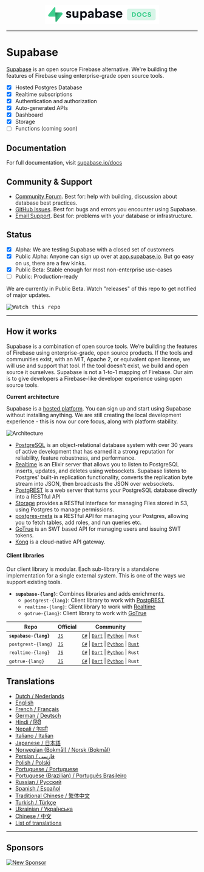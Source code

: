 <p align="center">
<img width="300" src="https://raw.githubusercontent.com/supabase/supabase/master/web/static/supabase-light-with-background.svg"/>
</p>

---

# Supabase

[Supabase](https://supabase.io) is an open source Firebase alternative. We're building the features of Firebase using enterprise-grade open source tools.

- [x] Hosted Postgres Database
- [x] Realtime subscriptions
- [x] Authentication and authorization
- [x] Auto-generated APIs
- [x] Dashboard
- [x] Storage
- [ ] Functions (coming soon)

## Documentation

For full documentation, visit [supabase.io/docs](https://supabase.io/docs)

## Community & Support

- [Community Forum](https://github.com/supabase/supabase/discussions). Best for: help with building, discussion about database best practices.
- [GitHub Issues](https://github.com/supabase/supabase/issues). Best for: bugs and errors you encounter using Supabase.
- [Email Support](https://supabase.io/docs/support#business-support). Best for: problems with your database or infrastructure.

## Status

- [x] Alpha: We are testing Supabase with a closed set of customers
- [x] Public Alpha: Anyone can sign up over at [app.supabase.io](https://app.supabase.io). But go easy on us, there are a few kinks.
- [x] Public Beta: Stable enough for most non-enterprise use-cases
- [ ] Public: Production-ready

We are currently in Public Beta. Watch "releases" of this repo to get notified of major updates.

<kbd><img src="https://gitcdn.link/repo/supabase/supabase/master/web/static/watch-repo.gif" alt="Watch this repo"/></kbd>

---

## How it works

Supabase is a combination of open source tools. We’re building the features of Firebase using enterprise-grade, open source products. If the tools and communities exist, with an MIT, Apache 2, or equivalent open license, we will use and support that tool. If the tool doesn't exist, we build and open source it ourselves. Supabase is not a 1-to-1 mapping of Firebase. Our aim is to give developers a Firebase-like developer experience using open source tools.

**Current architecture**

Supabase is a [hosted platform](https://app.supabase.io). You can sign up and start using Supabase without installing anything. We are still creating the local development experience - this is now our core focus, along with platform stability.

![Architecture](https://supabase.io/assets/images/supabase-architecture-9050a7317e9ec7efb7807f5194122e48.png)

- [PostgreSQL](https://www.postgresql.org/) is an object-relational database system with over 30 years of active development that has earned it a strong reputation for reliability, feature robustness, and performance.
- [Realtime](https://github.com/supabase/realtime) is an Elixir server that allows you to listen to PostgreSQL inserts, updates, and deletes using websockets. Supabase listens to Postgres' built-in replication functionality, converts the replication byte stream into JSON, then broadcasts the JSON over websockets.
- [PostgREST](http://postgrest.org/) is a web server that turns your PostgreSQL database directly into a RESTful API
- [Storage](https://github.com/supabase/storage-api) provides a RESTful interface for managing Files stored in S3, using Postgres to manage permissions.
- [postgres-meta](https://github.com/supabase/postgres-meta) is a RESTful API for managing your Postgres, allowing you to fetch tables, add roles, and run queries etc.
- [GoTrue](https://github.com/netlify/gotrue) is an SWT based API for managing users and issuing SWT tokens.
- [Kong](https://github.com/Kong/kong) is a cloud-native API gateway.

#### Client libraries

Our client library is modular. Each sub-library is a standalone implementation for a single external system. This is one of the ways we support existing tools.

- **`supabase-{lang}`**: Combines libraries and adds enrichments.
  - `postgrest-{lang}`: Client library to work with [PostgREST](https://github.com/postgrest/postgrest)
  - `realtime-{lang}`: Client library to work with [Realtime](https://github.com/supabase/realtime)
  - `gotrue-{lang}`: Client library to work with [GoTrue](https://github.com/netlify/gotrue)

| Repo                  | Official                                         | Community                                                                                                                                                                                                                  |
| --------------------- | ------------------------------------------------ | -------------------------------------------------------------------------------------------------------------------------------------------------------------------------------------------------------------------------- |
| **`supabase-{lang}`** | [`JS`](https://github.com/supabase/supabase-js)  | [`C#`](https://github.com/supabase/supabase-csharp) \| [`Dart`](https://github.com/supabase/supabase-dart) \| [`Python`](https://github.com/supabase/supabase-py) \| `Rust`                                                |
| `postgrest-{lang}`    | [`JS`](https://github.com/supabase/postgrest-js) | [`C#`](https://github.com/supabase/postgrest-csharp) \| [`Dart`](https://github.com/supabase/postgrest-dart) \| [`Python`](https://github.com/supabase/postgrest-py) \| [`Rust`](https://github.com/supabase/postgrest-rs) |
| `realtime-{lang}`     | [`JS`](https://github.com/supabase/realtime-js)  | [`C#`](https://github.com/supabase/realtime-csharp) \| [`Dart`](https://github.com/supabase/realtime-dart) \| [`Python`](https://github.com/supabase/realtime-py) \| `Rust`                                                |
| `gotrue-{lang}`       | [`JS`](https://github.com/supabase/gotrue-js)    | [`C#`](https://github.com/supabase/gotrue-csharp) \| [`Dart`](https://github.com/supabase/gotrue-dart) \| [`Python`](https://github.com/supabase/gotrue-py) \| `Rust`                                                      |

<!--- Remove this list if you're traslating to another language, it's hard to keep updated across multiple files-->
<!--- Keep only the link to the list of translation files-->

## Translations

- [Dutch / Nederlands](/i18n/README.nl.md)
- [English](https://github.com/supabase/supabase)
- [French / Français](/i18n/README.fr.md)
- [German / Deutsch](/i18n/README.de.md)
- [Hindi / हिंदी](/i18n/README.hi.md)
- [Nepali / नेपाली](/i18n/README.ne.md)
- [Italiano / Italian](/i18n/README.it.md)
- [Japanese / 日本語](/i18n/README.jp.md)
- [Norwegian (Bokmål) / Norsk (Bokmål)](/i18n/README.nb-no.md)
- [Persian / فارسی](/i18n/README.fa.md)
- [Polish / Polski](/i18n/README.pl.md)
- [Portuguese / Portuguese](/i18n/README.pt.md)
- [Portuguese (Brazilian) / Português Brasileiro](/i18n/README.pt-br.md)
- [Russian / Pусский](/i18n/README.ru.md)
- [Spanish / Español](/i18n/README.es.md)
- [Traditional Chinese / 繁体中文](/i18n/README.zh-tw.md)
- [Turkish / Türkçe](/i18n/README.tr.md)
- [Ukrainian / Українська](/i18n/README.uk.md)
- [Chinese / 中文](/i18n/README.cn.md)
- [List of translations](/i18n/languages.md) <!--- Keep only this -->

---

## Sponsors

[![New Sponsor](https://user-images.githubusercontent.com/10214025/90518111-e74bbb00-e198-11ea-8f88-c9e3c1aa4b5b.png)](https://github.com/sponsors/supabase)

